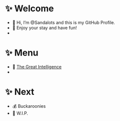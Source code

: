 # ✨ Welcome
- 👋 Hi, I’m @Sandalots and this is my GitHub Profile.
- 🍹 Enjoy your stay and have fun!
- 
# ✨ Menu
- 🧑‍ [The Great Intelligence](https://www.sandymacdonald.co.uk)
- 
# ✨ Next
- 💰 Buckaroonies
- 🔨 W.I.P.
<!---
Sandalots/Sandalots is a ✨ special ✨ repository because its `README.md` (this file) appears on your GitHub profile.
You can click the Preview link to take a look at your changes.
--->
